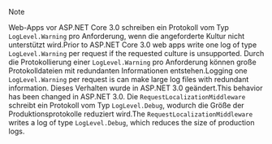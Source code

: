 > [!NOTE]
> <span data-ttu-id="07ad4-101">Web-Apps vor ASP.NET Core 3.0 schreiben ein Protokoll vom Typ `LogLevel.Warning` pro Anforderung, wenn die angeforderte Kultur nicht unterstützt wird.</span><span class="sxs-lookup"><span data-stu-id="07ad4-101">Prior to ASP.NET Core 3.0 web apps write one log of type `LogLevel.Warning` per request if the requested culture is unsupported.</span></span> <span data-ttu-id="07ad4-102">Durch die Protokollierung einer `LogLevel.Warning` pro Anforderung können große Protokolldateien mit redundanten Informationen entstehen.</span><span class="sxs-lookup"><span data-stu-id="07ad4-102">Logging one `LogLevel.Warning` per request is can make large log files with redundant information.</span></span> <span data-ttu-id="07ad4-103">Dieses Verhalten wurde in ASP.NET 3.0 geändert.</span><span class="sxs-lookup"><span data-stu-id="07ad4-103">This behavior has been changed in ASP.NET 3.0.</span></span> <span data-ttu-id="07ad4-104">Die `RequestLocalizationMiddleware` schreibt ein Protokoll vom Typ `LogLevel.Debug`, wodurch die Größe der Produktionsprotokolle reduziert wird.</span><span class="sxs-lookup"><span data-stu-id="07ad4-104">The `RequestLocalizationMiddleware` writes a log of type `LogLevel.Debug`, which reduces the size of production logs.</span></span>